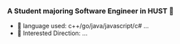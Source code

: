 ### A Student majoring Software Engineer in HUST 👋
- 🔭 language used: c++/go/java/javascript/c# ...
- 🌱 Interested Direction:  ...



<!--
**jcbjcbjc/jcbjcbjc** is a ✨ _special_ ✨ repository because its `README.md` (this file) appears on your GitHub profile.

Here are some ideas to get you started:

- 🔭 I’m currently working on ...
- 🌱 I’m currently learning ...
- 👯 I’m looking to collaborate on ...
- 🤔 I’m looking for help with ...
- 💬 Ask me about ...
- 📫 How to reach me: ...
- 😄 Pronouns: ...
- ⚡ Fun fact: ...
-->
